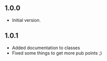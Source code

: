 ## 1.0.0

- Initial version.

## 1.0.1
 
- Added documentation to classes
- Fixed some things to get more pub points ;) 